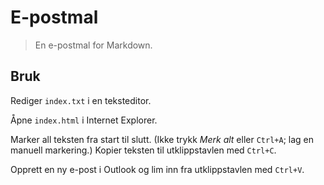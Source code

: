 E-postmal
=========

> En e-postmal for Markdown.

Bruk
----

Rediger `index.txt` i en teksteditor.

Åpne `index.html` i Internet Explorer.

Marker all teksten fra start til slutt. (Ikke trykk *Merk alt* eller
`Ctrl+A`; lag en manuell markering.) Kopier teksten til utklippstavlen
med `Ctrl+C`.

Opprett en ny e-post i Outlook og lim inn fra utklippstavlen med
`Ctrl+V`.
